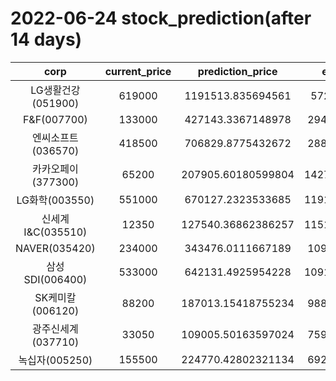 # 2022-06-24 stock_prediction(after 14 days)

|   corp   |   current_price   |   prediction_price   |   expected_profit   |
|:--------:|:-----------------:|:--------------------:|:-------------------:|
|LG생활건강(051900)|619000|1191513.835694561|572513.835694561|
|F&F(007700)|133000|427143.3367148978|294143.3367148978|
|엔씨소프트(036570)|418500|706829.8775432672|288329.8775432672|
|카카오페이(377300)|65200|207905.60180599804|142705.60180599804|
|LG화학(003550)|551000|670127.2323533685|119127.23235336854|
|신세계 I&C(035510)|12350|127540.36862386257|115190.36862386257|
|NAVER(035420)|234000|343476.0111667189|109476.0111667189|
|삼성SDI(006400)|533000|642131.4925954228|109131.49259542278|
|SK케미칼(006120)|88200|187013.15418755234|98813.15418755234|
|광주신세계(037710)|33050|109005.50163597024|75955.50163597024|
|녹십자(005250)|155500|224770.42802321134|69270.42802321134|
